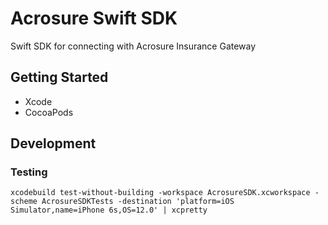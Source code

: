 # Acrosure Swift SDK

Swift SDK for connecting with Acrosure Insurance Gateway

## Getting Started

- Xcode
- CocoaPods

## Development

### Testing

```shell
xcodebuild test-without-building -workspace AcrosureSDK.xcworkspace -scheme AcrosureSDKTests -destination 'platform=iOS Simulator,name=iPhone 6s,OS=12.0' | xcpretty
```
